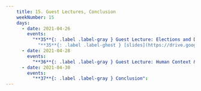 ```yaml
---
    title: 15. Guest Lectures, Conclusion
    weekNumber: 15
    days:
      - date: 2021-04-26
        events:
          "**35**{: .label .label-gray } Guest Lecture: Elections and Data":
            "**35**{: .label .label-ghost } [slides](https://drive.google.com/file/d/12glL1rH0MMod-tsjN5Xuwf8xhHLFGd3c/view?usp=sharing) • [code](https://datahub.berkeley.edu/hub/user-redirect/git-sync?repo=https://github.com/surajrampure/data-94-sp21&subPath=lecture/lec35/lec35.ipynb) • [code HTML](resources/assets/lecture/lec35/lec35.html) • no QC"
      - date: 2021-04-28
        events:
          "**36**{: .label .label-gray } Guest Lecture: Human Context & Ethics":
      - date: 2021-04-30
        events:
          "**37**{: .label .label-gray } Conclusion":
---
```

